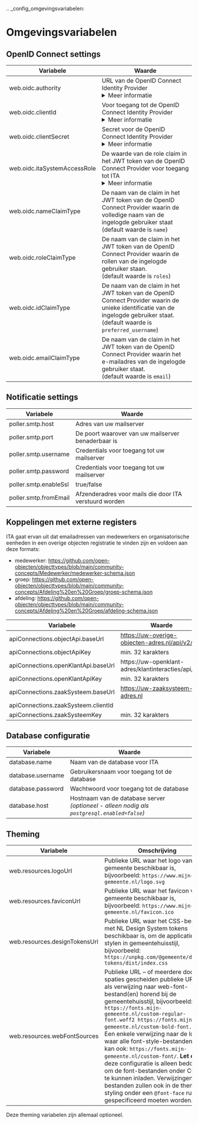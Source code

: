 .. _config_omgevingsvariabelen:

Omgevingsvariabelen
===================

OpenID Connect settings
---------------------------------
| **Variabele**                      | **Waarde**                                                                                                  |
|------------------------------------|----------------------------------------------------------------------------------------------------------|
| web.oidc.authority            | URL van de OpenID Connect Identity Provider <details> <summary>Meer informatie </summary>Bijvoorbeeld: `https://login.microsoftonline.com/ce1a3f2d-2265-4517-a8b4-3e4f381461ab/v2.0` </details>         |
| web.oidc.clientId            | Voor toegang tot de OpenID Connect Identity Provider <details> <summary>Meer informatie </summary>Bijvoorbeeld: `54f66f54-71e5-45f1-8634-9158c41f602a` </details>  |
| web.oidc.clientSecret            | Secret voor de OpenID Connect Identity Provider <details> <summary>Meer informatie </summary>Bijvoorbeeld: `VM2B!ccnebNe.M*gxH63*NXc8iTiAGhp` </details>    |
| web.oidc.itaSystemAccessRole            | De waarde van de role claim in het JWT token van de OpenID Connect Provider voor toegang tot ITA <details> <summary>Meer informatie </summary>Bijvoorbeeld: `ITA-Gebruiker` </details>     |
| web.oidc.nameClaimType            | De naam van de claim in het JWT token van de OpenID Connect Provider waarin de volledige naam van de ingelogde gebruiker staat <br/> (default waarde is `name`) |
| web.oidc.roleClaimType            | De naam van de claim in het JWT token van de OpenID Connect Provider waarin de rollen van de ingelogde gebruiker staan. <br/> (default waarde is `roles`)  |
| web.oidc.idClaimType            | De naam van de claim in het JWT token van de OpenID Connect Provider waarin de unieke identificatie van de ingelogde gebruiker staat. <br/> (default waarde is `preferred_username`)   |
| web.oidc.emailClaimType            | De naam van de claim in het JWT token van de OpenID Connect Provider waarin het e-mailadres van de ingelogde gebruiker staat. <br/> (default waarde is `email`)   |

Notificatie settings
---------------------------------

| **Variabele**                      | **Waarde**                                                                                                  |
|------------------------------------|----------------------------------------------------------------------------------------------------------|
| poller.smtp.host            | Adres van uw mailserver                                                                                  |
| poller.smtp.port            | De poort waarover van uw mailserver benaderbaar is                                                      |
| poller.smtp.username        | Credentials voor toegang tot uw mailserver                                                               |
| poller.smtp.password        | Credentials voor toegang tot uw mailserver                                                               |
| poller.smtp.enableSsl       | true/false                                                                                                |
| poller.smtp.fromEmail       | Afzenderadres voor mails die door ITA verstuurd worden                                                   |

 
Koppelingen met externe registers
---------------------------------

ITA gaat ervan uit dat emailadressen van medewerkers en organisatorische eenheden in een overige objecten registratie te vinden zijn en voldoen aan deze formats:
- medewerker: https://github.com/open-objecten/objecttypes/blob/main/community-concepts/Medewerker/medewerker-schema.json
- groep: https://github.com/open-objecten/objecttypes/blob/main/community-concepts/Afdeling%20en%20Groep/groep-schema.json
- afdeling:  https://github.com/open-objecten/objecttypes/blob/main/community-concepts/Afdeling%20en%20Groep/afdeling-schema.json

| **Variabele**                      | **Waarde**                                                                                                  |
|------------------------------------|----------------------------------------------------------------------------------------------------------|
| apiConnections.objectApi.baseUrl | https://uw-overige-objecten-adres.nl/api/v2/  |
| apiConnections.objectApiKey | min. 32 karakters  |
| apiConnections.openKlantApi.baseUrl | https://uw-openklant-adres/klantinteracties/api/v1/  |
| apiConnections.openKlantApiKey | min. 32 karakters  |
| apiConnections.zaakSysteem.baseUrl |  https://uw-zaaksysteem-adres.nl |
| apiConnections.zaakSysteem.clientId |   |
| apiConnections.zaakSysteemKey |  min. 32 karakters |


Database configuratie
---------------------------------
| **Variabele**                      | **Waarde**                                                                                                  |
|------------------------------------|----------------------------------------------------------------------------------------------------------|
| database.name            | Naam van de database voor ITA                                                         |
| database.username        | Gebruikersnaam voor toegang tot de database                                           |
| database.password        | Wachtwoord voor toegang tot de database                                               |
| database.host            | Hostnaam van de database server *(optioneel - alleen nodig als `postgresql.enabled=false`)* |

Theming
------------------

| Variabele                       | Omschrijving |
|--------------------------------|--------------|
| web.resources.logoUrl          | Publieke URL waar het logo van de gemeente beschikbaar is, bijvoorbeeld: `https://www.mijn-gemeente.nl/logo.svg` |
| web.resources.faviconUrl       | Publieke URL waar het favicon van de gemeente beschikbaar is, bijvoorbeeld: `https://www.mijn-gemeente.nl/favicon.ico` |
| web.resources.designTokensUrl  | Publieke URL waar het CSS-bestand met NL Design System tokens beschikbaar is, om de applicatie te stylen in gemeentehuisstijl, bijvoorbeeld: `https://unpkg.com/@gemeente/design-tokens/dist/index.css` |
| web.resources.webFontSources   | Publieke URL – of meerdere door spaties gescheiden publieke URL's – als verwijzing naar web-font-bestand(en) horend bij de gemeentehuisstijl, bijvoorbeeld: `https://fonts.mijn-gemeente.nl/custom-regular-font.woff2 https://fonts.mijn-gemeente.nl/custom-bold-font.woff2`. Een enkele verwijzing naar de locatie waar alle font-style-bestanden staan kan ook: `https://fonts.mijn-gemeente.nl/custom-font/`. **Let op:** deze configuratie is alleen bedoeld om de font-bestanden onder CORS te kunnen inladen. Verwijzingen naar bestanden zullen ook in de theme styling onder een `@font-face` ruleset gespecificeerd moeten worden. |


Deze theming variabelen zijn allemaal optioneel.
